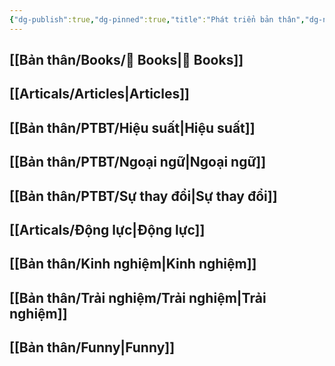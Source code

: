 ```yaml
---
{"dg-publish":true,"dg-pinned":true,"title":"Phát triển bản thân","dg-note-icon":1,"tags":["PTBT"],"permalink":"/ptbt/","pinned":true,"dgPassFrontmatter":true}
---
```



## [[Bản thân/Books/📖 Books\|📖 Books]]

## [[Articals/Articles\|Articles]]

## [[Bản thân/PTBT/Hiệu suất\|Hiệu suất]]

## [[Bản thân/PTBT/Ngoại ngữ\|Ngoại ngữ]]

## [[Bản thân/PTBT/Sự thay đổi\|Sự thay đổi]]

## [[Articals/Động lực\|Động lực]]

## [[Bản thân/Kinh nghiệm\|Kinh nghiệm]]

## [[Bản thân/Trải nghiệm/Trải nghiệm\|Trải nghiệm]]

## [[Bản thân/Funny\|Funny]]
